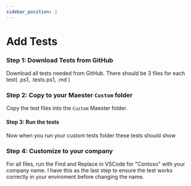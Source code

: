 ```yaml
---
sidebar_position: 2
---
```

# Add Tests

### Step 1: Download Tests from GitHub

Download all tests needed from GitHub. There should be 3 files for each test( .ps1, .tests.ps1, .md )

### Step 2: Copy to your Maester `Custom` folder

Copy the test files into the `Custom` Maester folder.

#### Step 3: Run the tests

Now when you run your custom tests folder these tests should show

### Step 4: Customize to your company

For all files, run the Find and Replace in VSCode for "Contoso" with your company name. I have this as the last step to ensure the test works correctly in your enviroment before changing the name.
